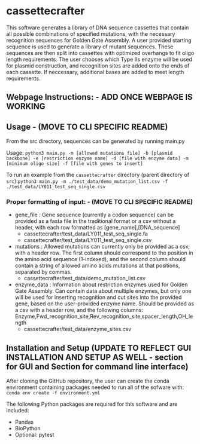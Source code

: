 # cassettecrafter
This software generates a library of DNA sequence cassettes that contain all possible combinations of specified mutations, with the necessary recognition sequences for Golden Gate Assembly. A user provided starting sequence is used to generate a library of mutant sequences. These sequences are then split into cassettes with optimized overhangs to fit oligo length requirements. The user chooses which Type IIs enzyme will be used for plasmid construction, and recognition sites are added onto the ends of each cassette. If neccessary, additional bases are added to meet length requirements. 

## Webpage Instructions: - ADD ONCE WEBPAGE IS WORKING 


## Usage - (MOVE TO CLI SPECIFIC README) 
From the src directory, sequences can be generated by running main.py

Usage: `python3 main.py -m [allowed mutations file] -b [plasmid backbone] -e [restriction enzyme name] -d [file with enzyme data] -m [minimum oligo size] -f [file with genes to insert]`

To run an example from the `cassettecrafter` directory (parent directory of `src`):`python3 main.py -m ./test_data/demo_mutation_list.csv -f ./test_data/LY011_test_seq_single.csv`

### Proper formatting of input: - (MOVE TO CLI SPECIFIC README) 
* gene_file : Gene sequence (currently a codon sequence) can be provided as a fasta file in the traditional format or a csv without a header, with each row formatted as [gene_name],[DNA_sequence]
    * cassettecrafter/test_data/LY011_test_seq_single.fa
    * cassettecrafter/test_data/LY011_test_seq_single.csv
* mutations : Allowed mutations can currently only be provided as a csv, with a header row. The first column should correspond to the position in the amino acid sequence (1-indexed), and the second column should contain a string of allowed amino acids mutations at that positions, separated by commas.
    * cassettecrafter/test_data/demo_mutation_list.csv
* enzyme_data : Information about restriction enzymes used for Golden Gate Assembly. Can contain data about multiple enzymes, but only one will be used for inserting recognition and cut sites into the provided gene, based on the user-provided enzyme name. Should be provided as a csv with a header row, and the following columns: Enzyme,Fwd_recognition_site,Rev_recognition_site,spacer_length,OH_length
    * cassettecrafter/test_data/enzyme_sites.csv

## Installation and Setup (UPDATE TO REFLECT GUI INSTALLATION AND SETUP AS WELL - section for GUI and Section for command line interface) 
After cloning the GitHub repository, the user can create the conda environment containing packages needed to run all of the sofware with: 
 `conda env create -f environment.yml`

The following Python packages are required for this software and are included:
* Pandas
* BioPython
* Optional: pytest


